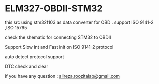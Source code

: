 # ELM327-OBDII-STM32
this src using stm32f103 as data converter for OBD . support ISO 9141-2 ,ISO 15765

check the shematic for connecting STM32 to OBDII

Support Slow int and Fast init on ISO 9141-2 protocol

auto detect protocol support

DTC check and  clear



if you have any question :
alireza.roozitalab@gmail.com
